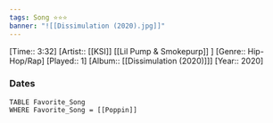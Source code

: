```yaml
---
tags: Song ⭐⭐⭐ 
banner: "![[Dissimulation (2020).jpg]]"
---
```

[Time:: 3:32]
[Artist:: [[KSI]] [[Lil Pump & Smokepurp]] ]
[Genre:: Hip-Hop/Rap]
[Played:: 1]
[Album:: [[Dissimulation (2020)]]]
[Year:: 2020]
### Dates
````dataview
TABLE Favorite_Song
WHERE Favorite_Song = [[Poppin]]
````